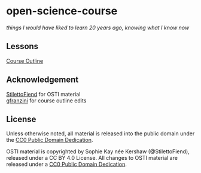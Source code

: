 # open-science-course
*things I would have liked to learn 20 years ago, knowing what I know now*

## Lessons

[Course Outline](lessons/index.md)

## Acknowledgement

[StilettoFiend](https://github.com/StilettoFiend) for OSTI material  
[gfranzini](https://github.com/gfranzini) for course outline edits  

## License

Unless otherwise noted, all material is released into the public domain under the [CC0 Public Domain Dedication](LICENSE).

OSTI material is copyrighted by Sophie Kay née Kershaw (@StilettoFiend), released under a CC BY 4.0 License. All changes to OSTI material are released under a [CC0 Public Domain Dedication](LICENSE).
